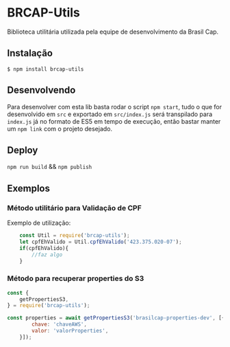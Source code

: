 # BRCAP-Utils
Biblioteca utilitária utilizada pela equipe de desenvolvimento da Brasil Cap.

## Instalação
`$ npm install brcap-utils`

## Desenvolvendo
Para desenvolver com esta lib basta rodar o script `npm start`, tudo o que for desenvolvido em `src` e exportado em `src/index.js` será transpilado para `index.js` já no formato de ES5 em tempo de execução, então bastar manter um `npm link` com o projeto desejado.

## Deploy
`npm run build` && `npm publish`

## Exemplos

### Método utilitário para Validação de CPF
Exemplo de utilização:

```javascript
    const Util = require('brcap-utils');
    let cpfEhValido = Util.cpfEhValido('423.375.020-07');
    if(cpfEhValido){
        //faz algo
    }
```
### Método para recuperar properties do S3 

```javascript
const {
    getPropertiesS3,
} = require('brcap-utils');

const properties = await getPropertiesS3('brasilcap-properties-dev', [{
        chave: 'chaveAWS',
        valor: 'valorProperties',
    }]);

```